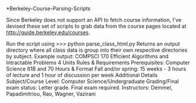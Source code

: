 *Berkeley-Course-Parsing-Scripts

Since Berkeley does not support an API to fetch course information,
I've devised these set of scripts to grab data from the course pages
located at http://guide.berkeley.edu/courses.

Run the script using >>> python parse_class_html.py
Returns an output directory where all class data is group into their
own respective directories by subject.
Example output:
COMPSCI 170
Efficient Algorithms and Intractable Problems
4 Units
Rules & Requirements
Prerequisites: Computer Science 61B and 70
Hours & Format
Fall and/or spring: 15 weeks - 3 hours of lecture and 1 hour of discussion per week
Additional Details
Subject/Course Level: Computer Science/Undergraduate
Grading/Final exam status: Letter grade. Final exam required.
Instructors: Demmel, Papadimitriou, Rao, Wagner, Vazirani
